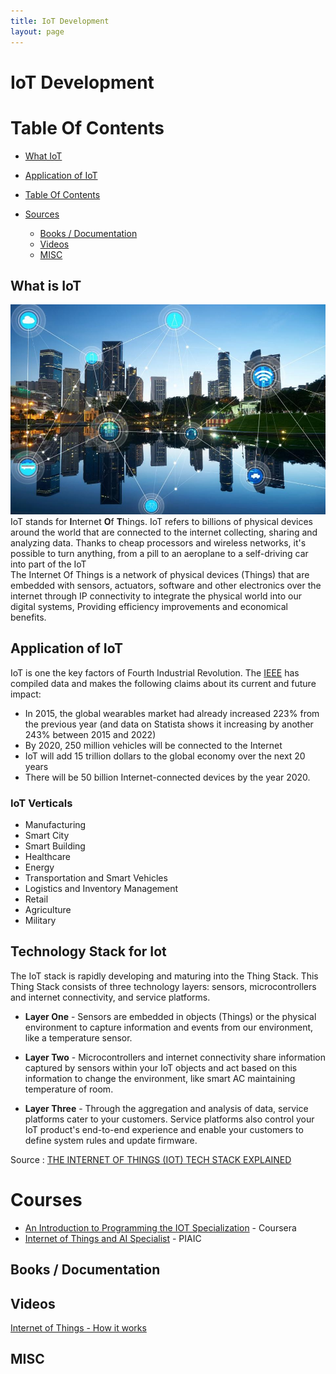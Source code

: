 ```yaml
---
title: IoT Development
layout: page
---
```


# IoT Development

# Table Of Contents
- [What IoT](#what-is-Iot)
- [Application of IoT](#application-of-iot)

- [Table Of Contents](#table-of-contents)
- [Sources](#sources)
  - [Books / Documentation](#books--documentation)
  - [Videos](#videos)
  - [MISC](#misc)

## What is IoT 
![IoT image](../../images/The-Internet-of-Things--IoT--Tech-Stack-Explained.jpg)
IoT stands for **I**nternet **O**f **T**hings. IoT refers to billions of physical devices around the world that are connected to the internet collecting, sharing and analyzing data. Thanks to cheap processors and wireless networks, it's possible to turn anything, from a pill to an aeroplane to a self-driving car into part of the IoT
<br>
The Internet Of Things is a network of physical devices (Things) that are embedded with sensors, actuators, software and other electronics over the internet through IP connectivity to integrate the physical world into our digital systems, Providing efficiency improvements and economical benefits.

## Application of IoT
IoT is one the key factors of Fourth Industrial Revolution. 
The [IEEE](https://www.ieee.org/) has compiled data and makes the following claims about its current and future impact:
- In 2015, the global wearables market had already increased 223% from the previous year (and data on Statista shows it increasing by another 243% between 2015 and 2022)
- By 2020, 250 million vehicles will be connected to the Internet
- IoT will add 15 trillion dollars to the global economy over the next 20 years
- There will be 50 billion Internet-connected devices by the year 2020.
### IoT Verticals
- Manufacturing
- Smart City
- Smart Building
- Healthcare
- Energy
- Transportation and Smart Vehicles
- Logistics and Inventory Management
- Retail
- Agriculture
- Military

## Technology Stack for Iot 
The IoT stack is rapidly developing and maturing into the Thing Stack. This Thing Stack consists of three technology layers: sensors, microcontrollers and internet connectivity, and service platforms.
- **Layer One** - Sensors are embedded in objects (Things) or the physical environment to capture information and events from our environment, like a temperature sensor.

- **Layer Two** - Microcontrollers and internet connectivity share information captured by sensors within your IoT objects and act based on this information to change the environment, like smart AC maintaining temperature of room.

- **Layer Three** - Through the aggregation and analysis of data, service platforms cater to your customers. Service platforms also control your IoT product's end-to-end experience and enable your customers to define system rules and update firmware.

Source : [THE INTERNET OF THINGS (IOT) TECH STACK EXPLAINED](https://www.cognitiveclouds.com/insights/the-internet-of-things-iot-tech-stack-explained/#:~:text=The%20IoT%20stack%20is%20rapidly,internet%20connectivity%2C%20and%20service%20platforms.)

# Courses 
- [An Introduction to Programming the IOT Specialization](https://www.coursera.org/specializations/iot) - Coursera
- [Internet of Things and AI Specialist](https://www.piaic.org/iot) - PIAIC 

## Books / Documentation

## Videos
[Internet of Things - How it works](https://www.youtube.com/watch?v=QSIPNhOiMoE&feature=emb_title)

## MISC
